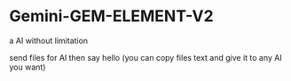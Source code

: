 # Gemini-GEM-ELEMENT-V2
a AI without limitation

 send files for AI then say hello
(you can copy files text and give it to any AI you want) 
